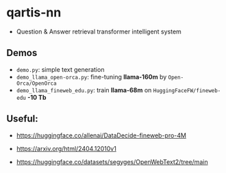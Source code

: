 # qartis-nn

* Question & Answer retrieval transformer intelligent system


## Demos

* `demo.py`: simple text generation
* `demo_llama_open-orca.py`: fine-tuning **llama-160m** by `Open-Orca/OpenOrca`
* `demo_llama_fineweb_edu.py`: train **llama-68m** on `HuggingFaceFW/fineweb-edu` **-10 Tb**


## Useful:

* https://huggingface.co/allenai/DataDecide-fineweb-pro-4M
* https://arxiv.org/html/2404.12010v1

* https://huggingface.co/datasets/segyges/OpenWebText2/tree/main

